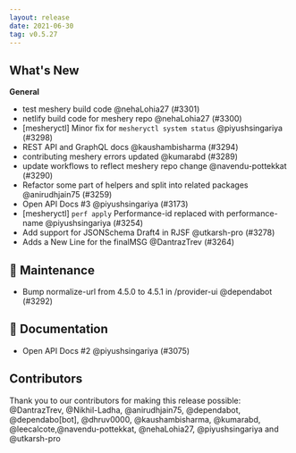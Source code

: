```yaml
---
layout: release
date: 2021-06-30
tag: v0.5.27
---
```


## What's New
**General**

-   test meshery build code @nehaLohia27 (#3301)
-   netlify build code for meshery repo @nehaLohia27 (#3300)
-  [mesheryctl] Minor fix for  `mesheryctl system status` @piyushsingariya (#3298)
-   REST API and GraphQL docs @kaushambisharma (#3294)
-   contributing meshery errors updated @kumarabd (#3289)
-   update workflows to reflect meshery repo change @navendu-pottekkat (#3290)
-   Refactor some part of helpers and split into related packages
   @anirudhjain75 (#3259)
-   Open API Docs #3 @piyushsingariya (#3173)
-   [mesheryctl] `perf apply` Performance-id replaced with performance-name @piyushsingariya (#3254)
-   Add support for JSONSchema Draft4 in RJSF @utkarsh-pro (#3278)
-   Adds a New Line for the finalMSG @DantrazTrev (#3264)


## 🧰 Maintenance

- Bump normalize-url from 4.5.0 to 4.5.1 in /provider-ui @dependabot   (#3292)

## 📖 Documentation

- Open API Docs #2 @piyushsingariya (#3075)
 
## Contributors

Thank you to our contributors for making this release possible:
@DantrazTrev, @Nikhil-Ladha, @anirudhjain75, @dependabot, @dependabo[bot], @dhruv0000, @kaushambisharma, @kumarabd, @leecalcote,@navendu-pottekkat, @nehaLohia27, @piyushsingariya and @utkarsh-pro